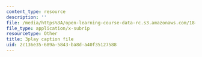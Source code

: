 ```yaml
---
content_type: resource
description: ''
file: /media/https%3A/open-learning-course-data-rc.s3.amazonaws.com/18-01-single-variable-calculus-fall-2006/2c136e35689a5843ba8da40f35127588_MK_0QHbUnIA.vtt
file_type: application/x-subrip
resourcetype: Other
title: 3play caption file
uid: 2c136e35-689a-5843-ba8d-a40f35127588
---
```

